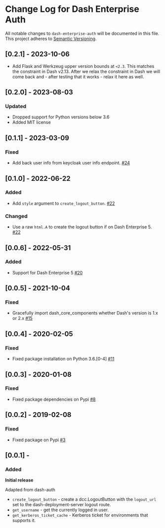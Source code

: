 # Change Log for Dash Enterprise Auth
All notable changes to `dash-enterprise-auth` will be documented in this file.
This project adheres to [Semantic Versioning](https://semver.org/).

## [0.2.1] - 2023-10-06
- Add Flask and Werkzeug upper version bounds at `<2.3`. This matches the constraint in Dash v2.13. After we relax the constraint in Dash we will come back and - after testing that it works - relax it here as well.

## [0.2.0] - 2023-08-03
### Updated
- Dropped support for Python versions below 3.6
- Added MIT license

## [0.1.1] - 2023-03-09
### Fixed
- Add back user info from keycloak user info endpoint. [#24](https://github.com/plotly/dash-enterprise-auth/pull/24)

## [0.1.0] - 2022-06-22
### Added
- Add `style` argument to `create_logout_button`. [#22](https://github.com/plotly/dash-enterprise-auth/pull/22)

### Changed
- Use a raw `html.A` to create the logout button if on Dash Enterprise 5. [#22](https://github.com/plotly/dash-enterprise-auth/pull/22)

## [0.0.6] - 2022-05-31
### Added
- Support for Dash Enterprise 5 [#20](https://github.com/plotly/dash-enterprise-auth/pull/20)

## [0.0.5] - 2021-10-04
### Fixed
- Gracefully import dash_core_components whether Dash's version is 1.x or 2.x [#15](https://github.com/plotly/dash-enterprise-auth/pull/15)

## [0.0.4] - 2020-02-05
### Fixed
- Fixed package installation on Python 3.6.[0-4] [#11](https://github.com/plotly/dash-enterprise-auth/pull/11)

## [0.0.3] - 2020-01-08
### Fixed
- Fixed package dependencies on Pypi [#8](https://github.com/plotly/dash-enterprise-auth/pull/8)

## [0.0.2] - 2019-02-08
### Fixed
- Fixed package on Pypi [#3](https://github.com/plotly/dash-enterprise-auth/pull/3)

## [0.0.1] -
### Added
**Initial release**

Adapted from dash-auth

- `create_logout_button` - create a dcc.LogoutButton with the `logout_url` set to the dash-deployment-server logout route.
- `get_username` - get the currently logged in user.
- `get_kerberos_ticket_cache` - Kerberos ticket for environments that supports it.
